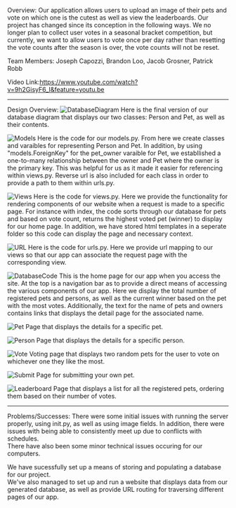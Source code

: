 Overview:
Our application allows users to upload an image of their pets and vote on which one is the cutest as well as view the
leaderboards. Our project has changed since its conception in the following ways. We no longer plan to collect user votes in a seasonal bracket competition,
but currently, we want to allow users to vote once per day rather than resetting the vote counts after the season is over,  the vote counts
will not be reset. 

Team Members: 
Joseph Capozzi, Brandon Loo, Jacob Grosner, Patrick Robb

Video Link:https://www.youtube.com/watch?v=9h2GisyF6_I&feature=youtu.be
____________________________________________________________________

Design Overview:
![DatabaseDiagram](imgs/database_diagram.png)
Here is the final version of our database diagram that displays our two classes: Person and Pet, as well as their contents.

![Models](imgs/models_image.png)
Here is the code for our models.py.  From here we create classes and varaibles for representing Person and Pet.
In addition, by using "models.ForeignKey" for the pet_owner varaible for Pet, we establlished a one-to-many relationship between the owner and Pet
where the owner is the primary key.  This was helpful for us as it made it easier for referencing within views.py.
Reverse url is also included for each class in order to provide a path to them within urls.py.

![Views](imgs/views_image.png)
Here is the code for views.py.  Here we provide the functionality for rendering components of our website when a request is made to a specific page.
For instance with index, the code sorts through our database for pets and based on vote count, returns the highest voted pet (winner) to display for our home page.
In addition, we have stored html templates in a seperate folder so this code can display the page and necessary context.

![URL](imgs/url_image.png)
Here is the code for urls.py.  Here we provide url mapping to our views so that our app can associate the request page with the corresponding view.

![DatabaseCode](imgs/homepage.png)
This is the home page for our app when you access the site.  At the top is a navigation bar as to provide a direct means of accessing the various components of our app.
Here we display the total number of registered pets and persons, as well as the current winner based on the pet with the most votes.
Additionally, the text for the name of pets and owners contains links that displays the detail page for the associated name.

![Pet](imgs/pet_details.png)
Page that displays the details for a specific pet.

![Person](imgs/person_detail.png)
Page that displays the details for a specific person.

![Vote](imgs/vote.png)
Voting page that displays two random pets for the user to vote on whichever one they like the most.

![Submit](imgs/submit.png)
Page for submitting your own pet.

![Leaderboard](imgs/leaderboard.png)
Page that displays a list for all the registered pets, ordering them based on their number of votes.
____________________________________________________________________

Problems/Successes:
There were some initial issues with running the server properly, using init.py, as well as using image fields.
In addition, there were issues with being able to consistently meet up due to conflicts with schedules.   
There have also been some minor technical issues occuring for our computers.

We have sucessfully set up a means of storing and populating a database for our project.  
We've also managed to set up and run a website that displays data from our generated database, 
as well as provide URL routing for traversing different pages of our app.
